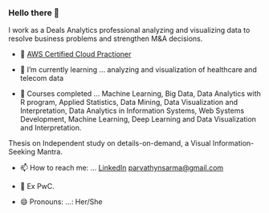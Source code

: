 ### Hello there 👋

I work as a Deals Analytics professional analyzing and visualizing data to resolve business problems and strengthen M&A decisions.

- 🌱 [AWS Certified Cloud Practioner](https://www.credly.com/badges/11c681c4-84af-4a8c-b4e6-f5661aee99b8/public_url)

- 🌱 I’m currently learning ... analyzing and visualization of healthcare and telecom data  

- 🌱  Courses completed     ... Machine Learning, Big Data, Data Analytics with R program, Applied Statistics, Data Mining, Data Visualization and Interpretation, Data Analytics in Information Systems, Web Systems Development, Machine Learning, Deep Learning and Data Visualization and Interpretation.

Thesis on Independent study on details-on-demand, a Visual Information-Seeking Mantra. 

- 📫 How to reach me: ...         [LinkedIn](https://www.linkedin.com/in/parvathy-neelakanta-sarma)
                                   parvathynsarma@gmail.com
                                  
- 🔭 Ex PwC.

- 😄 Pronouns: ...: Her/She


